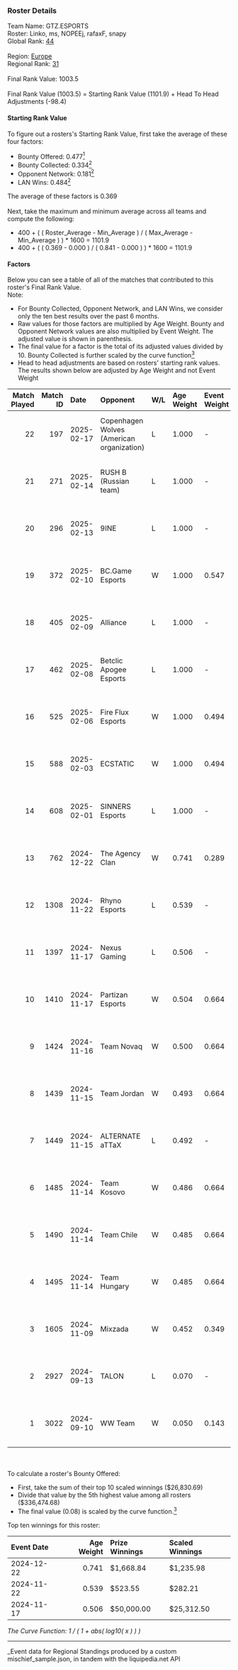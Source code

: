 ### Roster Details<br />
Team Name: GTZ.ESPORTS<br />
Roster: Linko, ms, NOPEEj, rafaxF, snapy<br />
Global Rank: [44](../../standings_global_2025_03_01.md)<br />
<br />
Region: [Europe]( ../../standings_europe_2025_03_01.md)<br />
Regional Rank: [31]( ../../standings_europe_2025_03_01.md)<br />
<br />
Final Rank Value:  1003.5<br />
<br />
Final Rank Value (1003.5) = Starting Rank Value (1101.9) + Head To Head Adjustments (-98.4)<br />

#### Starting Rank Value<br />
To figure out a rosters's Starting Rank Value, first take the average of these four factors:<br />
- Bounty Offered: 0.477[<sup>1</sup>](#table2)
- Bounty Collected: 0.334[<sup>2</sup>](#table1)
- Opponent Network: 0.181[<sup>2</sup>](#table1)
- LAN Wins: 0.484[<sup>2</sup>](#table1)

The average of these factors is 0.369<br />
<br />
Next, take the maximum and minimum average across all teams and compute the following:<br />
- 400 + ( ( Roster_Average - Min_Average ) / ( Max_Average - Min_Average ) ) * 1600 = 1101.9
- 400 + ( ( 0.369 - 0.000 ) / ( 0.841 - 0.000 ) ) * 1600 = 1101.9


#### Factors<br />
Below you can see a table of all of the matches that contributed to this roster's Final Rank Value.<br />
Note:<br />

- For Bounty Collected, Opponent Network, and LAN Wins, we consider only the ten best results over the past 6 months.
- Raw values for those factors are multiplied by Age Weight. Bounty and Opponent Network values are also multiplied by Event Weight. The adjusted value is shown in parenthesis.
- The final value for a factor is the total of its adjusted values divided by 10. Bounty Collected is further scaled by the curve function[<sup>3</sup>](#curveFunction)
- Head to head adjustments are based on rosters' starting rank values. The results shown below are adjusted by Age Weight and not Event Weight
<span id="table1"></span><br />


| Match Played | Match ID | Date       | Opponent                                  | W/L | Age Weight | Event Weight | Bounty Collected | Opponent Network | LAN Wins  | H2H Adj. | Roster                                |
| -: | -: | :- | :- | :- | :- | :- | :- | :- | :- | -: | :- |
|           22 |      197 | 2025-02-17 | Copenhagen Wolves (American organization) | L   | 1.000      | -            | -                | -                | -         |   -20.24 | Linko, ms, NOPEEj, rafaxF, snapy      |
|           21 |      271 | 2025-02-14 | RUSH B (Russian team)                     | L   | 1.000      | -            | -                | -                | -         |   -20.32 | Linko, ms, NOPEEj, rafaxF, snapy      |
|           20 |      296 | 2025-02-13 | 9INE                                      | L   | 1.000      | -            | -                | -                | -         |   -17.15 | Linko, ms, NOPEEj, rafaxF, snapy      |
|           19 |      372 | 2025-02-10 | BC.Game Esports                           | W   | 1.000      | 0.547        | 0.077 (0.042)    | 0.912 (0.499)    | 0 (0.000) |    23.97 | Linko, ms, NOPEEj, rafaxF, snapy      |
|           18 |      405 | 2025-02-09 | Alliance                                  | L   | 1.000      | -            | -                | -                | -         |   -21.78 | Linko, ms, NOPEEj, rafaxF, snapy      |
|           17 |      462 | 2025-02-08 | Betclic Apogee Esports                    | L   | 1.000      | -            | -                | -                | -         |   -20.86 | Linko, ms, NOPEEj, rafaxF, snapy      |
|           16 |      525 | 2025-02-06 | Fire Flux Esports                         | W   | 1.000      | 0.494        | 0.008 (0.004)    | 1.000 (0.494)    | 0 (0.000) |     9.77 | Linko, ms, NOPEEj, rafaxF, snapy      |
|           15 |      588 | 2025-02-03 | ECSTATIC                                  | W   | 1.000      | 0.494        | 0.033 (0.016)    | 1.000 (0.494)    | -         |     8.63 | Linko, ms, NOPEEj, rafaxF, snapy      |
|           14 |      608 | 2025-02-01 | SINNERS Esports                           | L   | 1.000      | -            | -                | -                | -         |   -21.94 | Linko, ms, NOPEEj, rafaxF, snapy      |
|           13 |      762 | 2024-12-22 | The Agency Clan                           | W   | 0.741      | 0.289        | 0.003 (0.001)    | -                | 1 (0.741) |     1.04 | Linko, N0VAISj, NOPEEj, rafaxF, snapy |
|           12 |     1308 | 2024-11-22 | Rhyno Esports                             | L   | 0.539      | -            | -                | -                | -         |   -13.11 | krazy, NOPEEj, rafaxF, snapy, TMKj    |
|           11 |     1397 | 2024-11-17 | Nexus Gaming                              | L   | 0.506      | -            | -                | -                | -         |    -8.04 | krazy, NOPEEj, rafaxF, snapy, TMKj    |
|           10 |     1410 | 2024-11-17 | Partizan Esports                          | W   | 0.504      | 0.664        | 0.081 (0.027)    | 0.565 (0.189)    | 1 (0.504) |     7.72 | krazy, NOPEEj, rafaxF, snapy, TMKj    |
|            9 |     1424 | 2024-11-16 | Team Novaq                                | W   | 0.500      | 0.664        | 0.030 (0.010)    | 0.164 (0.054)    | 1 (0.500) |     4.37 | krazy, NOPEEj, rafaxF, snapy, TMKj    |
|            8 |     1439 | 2024-11-15 | Team Jordan                               | W   | 0.493      | 0.664        | 0.000 (0.000)    | 0.029 (0.010)    | 1 (0.493) |     0.37 | krazy, NOPEEj, rafaxF, snapy, TMKj    |
|            7 |     1449 | 2024-11-15 | ALTERNATE aTTaX                           | L   | 0.492      | -            | -                | -                | -         |   -12.06 | krazy, NOPEEj, rafaxF, snapy, TMKj    |
|            6 |     1485 | 2024-11-14 | Team Kosovo                               | W   | 0.486      | 0.664        | 0.000 (0.000)    | 0.022 (0.007)    | 1 (0.486) |     0.54 | krazy, NOPEEj, rafaxF, snapy, TMKj    |
|            5 |     1490 | 2024-11-14 | Team Chile                                | W   | 0.485      | 0.664        | -                | 0.059 (0.019)    | 1 (0.485) |     0.40 | krazy, NOPEEj, rafaxF, snapy, TMKj    |
|            4 |     1495 | 2024-11-14 | Team Hungary                              | W   | 0.485      | 0.664        | 0.001 (0.000)    | 0.142 (0.046)    | 1 (0.485) |     1.83 | krazy, NOPEEj, rafaxF, snapy, TMKj    |
|            3 |     1605 | 2024-11-09 | Mixzada                                   | W   | 0.452      | 0.349        | 0.000 (0.000)    | -                | 1 (0.452) |     0.50 | krazy, NOPEEj, rafaxF, snapy, TMKj    |
|            2 |     2927 | 2024-09-13 | TALON                                     | L   | 0.070      | -            | -                | -                | -         |    -2.14 | Ag1l, krazy, NOPEEj, rafaxF, snapy    |
|            1 |     3022 | 2024-09-10 | WW Team                                   | W   | 0.050      | 0.143        | -                | 0.015 (0.000)    | -         |     0.05 | Ag1l, krazy, NOPEEj, rafaxF, snapy    |

<br />
<span id="table2"></span><br />
To calculate a roster's Bounty Offered:<br />

- First, take the sum of their top 10 scaled winnings ($26,830.69)
- Divide that value by the 5th highest value among all rosters ($336,474.68)
- The final value (0.08) is scaled by the curve function.[<sup>3</sup>](#curveFunction)

Top ten winnings for this roster:<br />

| Event Date | Age Weight | Prize Winnings | Scaled Winnings |
| :- | -: | :- | :- |
| 2024-12-22 |      0.741 | $1,668.84      | $1,235.98       |
| 2024-11-22 |      0.539 | $523.55        | $282.21         |
| 2024-11-17 |      0.506 | $50,000.00     | $25,312.50      |


<span id="curveFunction"></span>_The Curve Function: 1 / ( 1 + abs( log10( x ) ) )_<br />

---
_Event data for Regional Standings produced by a custom mischief_sample.json, in tandem with the liquipedia.net API<br />
